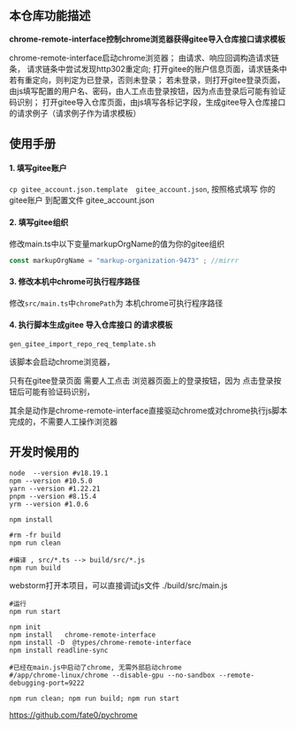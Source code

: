

## 本仓库功能描述

**chrome-remote-interface控制chrome浏览器获得gitee导入仓库接口请求模板**

chrome-remote-interface启动chrome浏览器；
由请求、响应回调构造请求链条， 请求链条中尝试发现http302重定向;
打开gitee的账户信息页面，请求链条中若有重定向，则判定为已登录，否则未登录；
若未登录，则打开gitee登录页面，由js填写配置的用户名、密码，由人工点击登录按钮，因为点击登录后可能有验证码识别；
打开gitee导入仓库页面，由js填写各标记字段，生成gitee导入仓库接口的请求例子（请求例子作为请求模板）

## 使用手册

####  1. 填写gitee账户
```cp gitee_account.json.template  gitee_account.json```, 按照格式填写 你的gitee账户 到配置文件 gitee_account.json

####  2. 填写gitee组织

修改main.ts中以下变量markupOrgName的值为你的gitee组织
```javascript
const markupOrgName = "markup-organization-9473" ; //mirrr
```

#### 3. 修改本机中chrome可执行程序路径

修改```src/main.ts```中```chromePath```为 本机chrome可执行程序路径


#### 4. 执行脚本生成gitee 导入仓库接口 的请求模板

```gen_gitee_import_repo_req_template.sh```

该脚本会启动chrome浏览器，

只有在gitee登录页面  需要人工点击 浏览器页面上的登录按钮，因为 点击登录按钮后可能有验证码识别，

其余是动作是chrome-remote-interface直接驱动chrome或对chrome执行js脚本完成的，不需要人工操作浏览器



## 开发时候用的 

```shell
node  --version #v18.19.1
npm --version #10.5.0
yarn --version #1.22.21
pnpm --version #8.15.4
yrm --version #1.0.6
```

```shell
npm install

#rm -fr build
npm run clean

#编译 , src/*.ts --> build/src/*.js
npm run build  

```
webstorm打开本项目，可以直接调试js文件 ./build/src/main.js

```shell
#运行
npm run start

```

```shell
npm init
npm install   chrome-remote-interface
npm install -D  @types/chrome-remote-interface
npm install readline-sync

#已经在main.js中启动了chrome, 无需外部启动chrome
#/app/chrome-linux/chrome --disable-gpu --no-sandbox --remote-debugging-port=9222

npm run clean; npm run build; npm run start

```


https://github.com/fate0/pychrome
